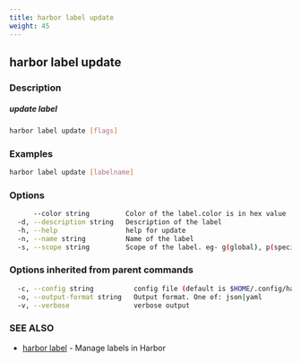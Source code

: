 ```yaml
---
title: harbor label update
weight: 45
---
```

## harbor label update

### Description

##### update label

```sh
harbor label update [flags]
```

### Examples

```sh
harbor label update [labelname]
```

### Options

```sh
      --color string         Color of the label.color is in hex value
  -d, --description string   Description of the label
  -h, --help                 help for update
  -n, --name string          Name of the label
  -s, --scope string         Scope of the label. eg- g(global), p(specific project) (default "g")
```

### Options inherited from parent commands

```sh
  -c, --config string          config file (default is $HOME/.config/harbor-cli/config.yaml)
  -o, --output-format string   Output format. One of: json|yaml
  -v, --verbose                verbose output
```

### SEE ALSO

* [harbor label](harbor-label.md)	 - Manage labels in Harbor

